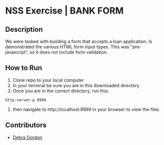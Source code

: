 # NSS Exercise | BANK FORM

## Description
We were tasked with building a form that accepts a loan application. Is demonstrated the various HTML form input types.  This was "pre-javascript", so it does not include form validation.

## How to Run
1. Clone repo to your local computer
1. In your terminal be sure you are in this downloaded directory
1. Once you are in the correct directory, run this:
```
http-server-p 9999
```
1. then navigate to http://localhost:9999 in your browser to view the files

## Contributors
- [Debra Gordon](http://github.com/debragordon)